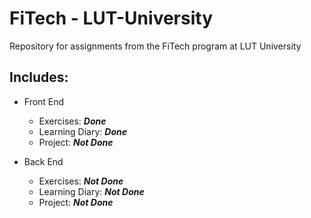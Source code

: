 # FiTech - LUT-University
Repository for assignments from the FiTech program at LUT University

## Includes:
- Front End 
  - Exercises: ***Done***
  - Learning Diary: ***Done***
  - Project: ***Not Done***

- Back End 
  - Exercises: ***Not Done***
  - Learning Diary: ***Not Done***
  - Project: ***Not Done***

